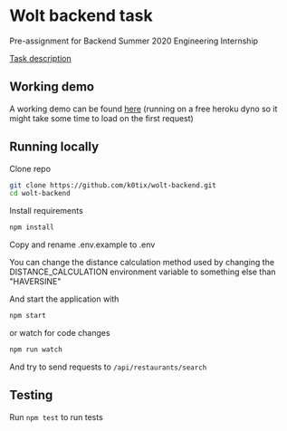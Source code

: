 # Wolt backend task

Pre-assignment for Backend Summer 2020 Engineering Internship

[Task description](https://github.com/woltapp/summer2020)

## Working demo
A working demo can be found [here](https://woltbackend.herokuapp.com) (running on a free heroku dyno so it might take some time to load on the first request)

## Running locally

Clone repo

```bash
git clone https://github.com/k0tix/wolt-backend.git
cd wolt-backend
```

Install requirements
```bash
npm install
```

Copy and rename .env.example to .env

You can change the distance calculation method used by changing the DISTANCE_CALCULATION environment variable to something else than "HAVERSINE"

And start the application with

```bash
npm start
```

or watch for code changes

```bash
npm run watch
```

And try to send requests to `/api/restaurants/search`

## Testing

Run `npm test` to run tests